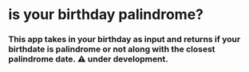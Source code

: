 # is your birthday palindrome?

### This app takes in your birthday as input and returns if your birthdate is palindrome or not along with the closest palindrome date. ⚠️ under development.
